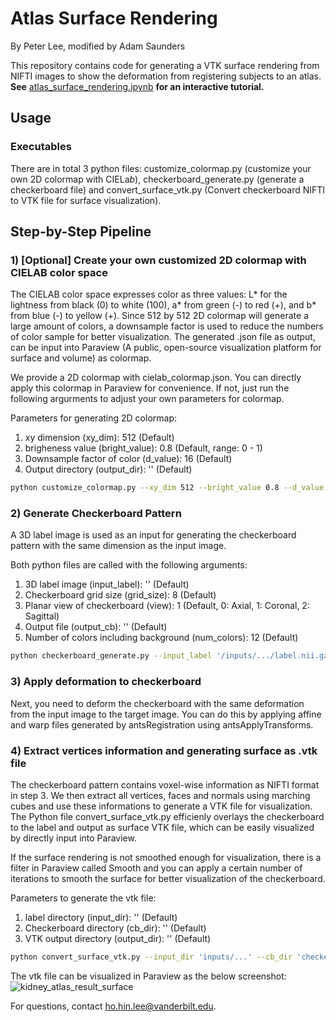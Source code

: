 # Atlas Surface Rendering

By Peter Lee, modified by Adam Saunders

This repository contains code for generating a VTK surface rendering from NIFTI images to show the deformation from registering subjects to an atlas. **See** [atlas_surface_rendering.ipynb](https://github.com/MASILab/atlas_surface_rendering/blob/master/atlas_surface_rendering.ipynb) **for an interactive tutorial.**

## Usage

### Executables
There are in total 3 python files: customize_colormap.py (customize your own 2D colormap with CIELa*b*), checkerboard_generate.py (generate a checkerboard file) and convert_surface_vtk.py (Convert checkerboard NIFTI to VTK file for surface visualization).

## Step-by-Step Pipeline

### 1) \[Optional\] Create your own customized 2D colormap with CIELAB color space
The CIELAB color space expresses color as three values: L* for the lightness from black (0) to white (100), a* from green (-) to red (+), and b* from blue (-) to yellow (+). Since 512 by 512 2D colormap will generate a large amount of colors, a downsample factor is used to reduce the numbers of color sample for better visualization. The generated .json file as output, can be input into Paraview (A public, open-source visualization platform for surface and volume) as colormap. 

We provide a 2D colormap with cielab_colormap.json. You can directly apply this colormap in Paraview for convenience. If not, just run the following argurments to adjust your own parameters for colormap.

Parameters for generating 2D colormap:
1) xy dimension (xy_dim): 512 (Default)
2) brigheness value (bright_value): 0.8 (Default, range: 0 - 1)
3) Downsample factor of color (d_value): 16 (Default)
4) Output directory (output_dir): '' (Default)

```bash
python customize_colormap.py --xy_dim 512 --bright_value 0.8 --d_value 16 --output_dir '/colormaps/...'
```

### 2) Generate Checkerboard Pattern
A 3D label image is used as an input for generating the checkerboard pattern with the same dimension as the input image.

Both python files are called with the following arguments:
1) 3D label image (input_label): '' (Default)
3) Checkerboard grid size (grid_size): 8 (Default)
4) Planar view of checkerboard (view): 1 (Default, 0: Axial, 1: Coronal, 2: Sagittal)
5) Output file (output_cb): '' (Default)
6) Number of colors including background (num_colors): 12 (Default)

```bash
python checkerboard_generate.py --input_label '/inputs/.../label.nii.gz' --grid_size 8 --view 1 --output_cb '/checkerboards/.../checkerboard.nii.gz' --num_colors 12
```

### 3) Apply deformation to checkerboard
Next, you need to deform the checkerboard with the same deformation from the input image to the target image. You can do this by applying affine and warp files generated by antsRegistration using antsApplyTransforms.

### 4) Extract vertices information and generating surface as .vtk file
The checkerboard pattern contains voxel-wise information as NIFTI format in step 3. We then extract all vertices, faces and normals using marching cubes and use these informations to generate a VTK file for visualization. The Python file convert_surface_vtk.py efficienly overlays the checkerboard to the label and output as surface VTK file, which can be easily visualized by directly input into Paraview.

If the surface rendering is not smoothed enough for visualization, there is a filter in Paraview called Smooth and you can apply a certain number of iterations to smooth the surface for better visualization of the checkerboard.

Parameters to generate the vtk file:
1) label directory (input_dir): '' (Default)
2) Checkerboard directory (cb_dir): '' (Default)
3) VTK output directory (output_dir): '' (Default)


```bash
python convert_surface_vtk.py --input_dir 'inputs/...' --cb_dir 'checkerboards/...' --output_dir '/outputs/...'
```

The vtk file can be visualized in Paraview as the below screenshot:
![kidney_atlas_result_surface](https://user-images.githubusercontent.com/54121206/91504224-1eeded80-e892-11ea-85cb-eab33fb6aabd.png)

For questions, contact ho.hin.lee@vanderbilt.edu.
